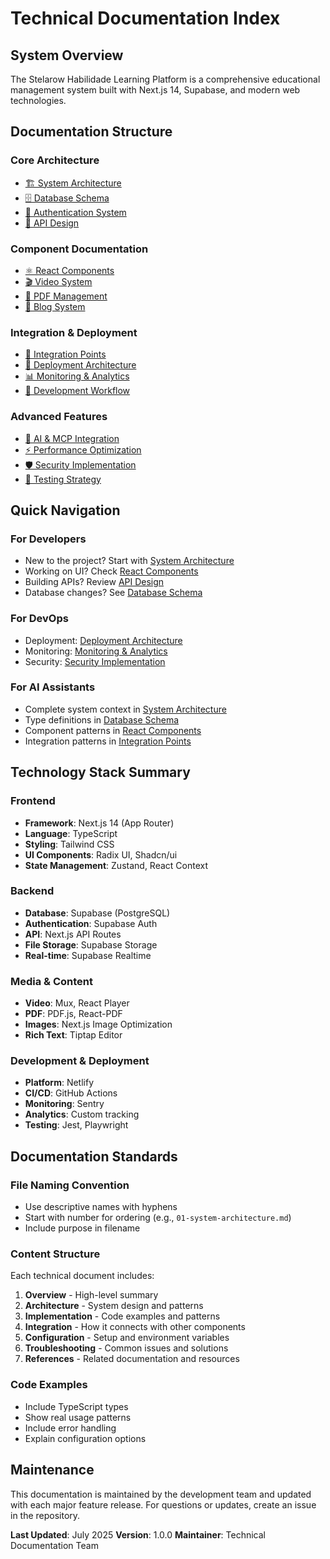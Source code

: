 # Technical Documentation Index

## System Overview
The Stelarow Habilidade Learning Platform is a comprehensive educational management system built with Next.js 14, Supabase, and modern web technologies.

## Documentation Structure

### Core Architecture
- [🏗️ System Architecture](./01-system-architecture.md)
- [🗄️ Database Schema](./02-database-schema.md)
- [🔐 Authentication System](./03-authentication-system.md)
- [📡 API Design](./04-api-design.md)

### Component Documentation
- [⚛️ React Components](./05-react-components.md)
- [🎬 Video System](./06-video-system.md)
- [📄 PDF Management](./07-pdf-management.md)
- [📝 Blog System](./08-blog-system.md)

### Integration & Deployment
- [🔗 Integration Points](./09-integration-points.md)
- [🚀 Deployment Architecture](./10-deployment-architecture.md)
- [📊 Monitoring & Analytics](./11-monitoring-analytics.md)
- [🔧 Development Workflow](./12-development-workflow.md)

### Advanced Features
- [🤖 AI & MCP Integration](./13-ai-mcp-integration.md)
- [⚡ Performance Optimization](./14-performance-optimization.md)
- [🛡️ Security Implementation](./15-security-implementation.md)
- [🧪 Testing Strategy](./16-testing-strategy.md)

## Quick Navigation

### For Developers
- New to the project? Start with [System Architecture](./01-system-architecture.md)
- Working on UI? Check [React Components](./05-react-components.md)
- Building APIs? Review [API Design](./04-api-design.md)
- Database changes? See [Database Schema](./02-database-schema.md)

### For DevOps
- Deployment: [Deployment Architecture](./10-deployment-architecture.md)
- Monitoring: [Monitoring & Analytics](./11-monitoring-analytics.md)
- Security: [Security Implementation](./15-security-implementation.md)

### For AI Assistants
- Complete system context in [System Architecture](./01-system-architecture.md)
- Type definitions in [Database Schema](./02-database-schema.md)
- Component patterns in [React Components](./05-react-components.md)
- Integration patterns in [Integration Points](./09-integration-points.md)

## Technology Stack Summary

### Frontend
- **Framework**: Next.js 14 (App Router)
- **Language**: TypeScript
- **Styling**: Tailwind CSS
- **UI Components**: Radix UI, Shadcn/ui
- **State Management**: Zustand, React Context

### Backend
- **Database**: Supabase (PostgreSQL)
- **Authentication**: Supabase Auth
- **API**: Next.js API Routes
- **File Storage**: Supabase Storage
- **Real-time**: Supabase Realtime

### Media & Content
- **Video**: Mux, React Player
- **PDF**: PDF.js, React-PDF
- **Images**: Next.js Image Optimization
- **Rich Text**: Tiptap Editor

### Development & Deployment
- **Platform**: Netlify
- **CI/CD**: GitHub Actions
- **Monitoring**: Sentry
- **Analytics**: Custom tracking
- **Testing**: Jest, Playwright

## Documentation Standards

### File Naming Convention
- Use descriptive names with hyphens
- Start with number for ordering (e.g., `01-system-architecture.md`)
- Include purpose in filename

### Content Structure
Each technical document includes:
1. **Overview** - High-level summary
2. **Architecture** - System design and patterns
3. **Implementation** - Code examples and patterns
4. **Integration** - How it connects with other components
5. **Configuration** - Setup and environment variables
6. **Troubleshooting** - Common issues and solutions
7. **References** - Related documentation and resources

### Code Examples
- Include TypeScript types
- Show real usage patterns
- Include error handling
- Explain configuration options

## Maintenance

This documentation is maintained by the development team and updated with each major feature release. For questions or updates, create an issue in the repository.

**Last Updated**: July 2025
**Version**: 1.0.0
**Maintainer**: Technical Documentation Team